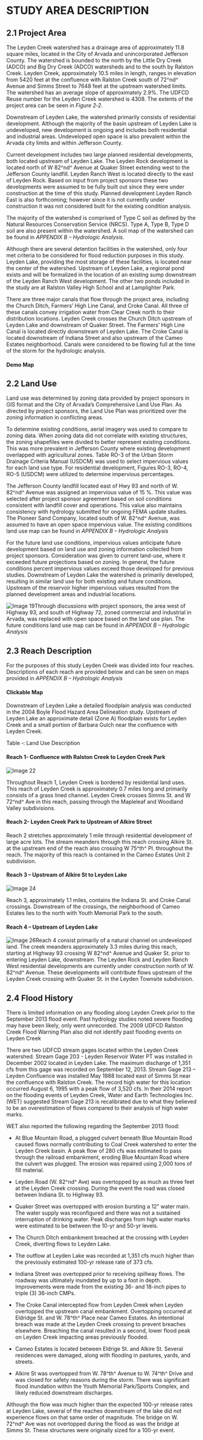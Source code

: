 # STUDY AREA DESCRIPTION

## 2.1 Project Area

<!-- ![Image 9](media/image9.png) -->

The Leyden Creek watershed has a drainage area of approximately 11.8 square
miles, located in the City of Arvada and unincorporated Jefferson
County. The watershed is bounded to the north by the Little Dry Creek
(ADCO) and Big Dry Creek (ADCO) watersheds and to the south by Ralston
Creek. Leyden Creek, approximately 10.5 miles in length, ranges in
elevation from 5420 feet at the confluence with Ralston Creek south of
72^nd^ Avenue and Simms Street to 7648 feet at the upstream watershed
limits. The watershed has an average slope of approximately 2.9%. The
UDFCD Reuse number for the Leyden Creek watershed is 4308. The extents
of the project area can be seen in *Figure 2‑2*.

Downstream of Leyden Lake, the watershed primarily consists of
residential development. Although the majority of the basin upstream of
Leyden Lake is undeveloped, new development is ongoing and includes both
residential and industrial areas. Undeveloped open space is also
prevalent within the Arvada city limits and within Jefferson County.

Current development includes two large planned residential developments,
both located upstream of Leyden Lake. The Leyden Rock development is
located north of W 82^nd^ Avenue at Quaker Street extending west to the
Jefferson County landfill. Leyden Ranch West is located directly to the
east of Leyden Rock. Based on input from project sponsors these two
developments were assumed to be fully built out since they were under
construction at the time of this study. Planned development Leyden Ranch
East is also forthcoming; however since it is not currently under
construction it was not considered built for the existing condition
analysis.

The majority of the watershed is comprised of Type C soil as defined by
the Natural Resources Conservation Service (NRCS). Type A, Type B, Type
D soil are also present within the watershed. A soil map of the
watershed can be found in *APPENDIX B – Hydrologic Analysis.*

Although there are several detention facilities in the watershed, only
four met criteria to be considered for flood reduction purposes in this
study. Leyden Lake, providing the most storage of these facilities, is
located near the center of the watershed. Upstream of Leyden Lake, a
regional pond exists and will be formalized in the location of an
existing sump downstream of the Leyden Ranch West development. The other
two ponds included in the study are at Ralston Valley High School and at
Lamplighter Park.

There are three major canals that flow through the project area,
including the Church Ditch, Farmers’ High Line Canal, and Croke Canal.
All three of these canals convey irrigation water from Clear Creek north
to their distribution locations. Leyden Creek crosses the Church Ditch
upstream of Leyden Lake and downstream of Quaker Street. The Farmers’
High Line Canal is located directly downstream of Leyden Lake. The Croke
Canal is located downstream of Indiana Street and also upstream of the
Cameo Estates neighborhood. Canals were considered to be flowing full at
the time of the storm for the hydrologic analysis.

#### Demo Map
<div id="map-1" class="embedMap"></div>

## 2.2 Land Use

Land use was determined by zoning data provided by project sponsors in
GIS format and the City of Arvada’s Comprehensive Land Use Plan. As
directed by project sponsors, the Land Use Plan was prioritized over the
zoning information in conflicting areas.

To determine existing conditions, aerial imagery was used to compare to
zoning data. When zoning data did not correlate with existing
structures, the zoning shapefiles were divided to better represent
existing conditions. This was more prevalent in Jefferson County where
existing development overlapped with agricultural zones. Table RO-3 of
the Urban Storm Drainage Criteria Manual (USDCM) was used to select
impervious values for each land use type. For residential development,
Figures RO-3, RO-4, RO-5 (USDCM) were utilized to determine impervious
percentages.

The Jefferson County landfill located east of Hwy 93 and north of W.
82^nd^ Avenue was assigned an impervious value of 15 %. This value was
selected after project sponsor agreement based on soil conditions
consistent with landfill cover and operations. This value also maintains
consistency with hydrology submitted for ongoing FEMA update studies.
The Pioneer Sand Company, located south of W. 82^nd^ Avenue, was assumed
to have an open space impervious value. The existing conditions land use
map can be found in *APPENDIX B – Hydrologic Analysis*

For the future land use conditions, impervious values anticipate future
development based on land use and zoning information collected from
project sponsors. Consideration was given to current land-use, where it
exceeded future projections based on zoning. In general, the future
conditions percent impervious values exceed those developed for previous
studies. Downstream of Leyden Lake the watershed is primarily developed,
resulting in similar land use for both existing and future conditions.
Upstream of the reservoir higher impervious values resulted from the
planned development areas and industrial locations.

![Image 19](media/image19.jpeg)Through discussions with project sponsors,
the area west of Highway 93, and south of Highway 72, zoned commercial
and industrial in Arvada, was replaced with open space based on the land
use plan. The future conditions land use map can be found in *APPENDIX B
– Hydrologic Analysis*

## 2.3 Reach Description

For the purposes of this study Leyden Creek was divided into four
reaches. Descriptions of each reach are provided below and can be seen
on maps provided in *APPENDIX B – Hydrologic Analysis*

#### Clickable Map
<div id="map-2" class="embedMap"></div>

Downstream of Leyden Lake a detailed floodplain analysis was conducted
in the 2004 Boyle Flood Hazard Area Delineation study. Upstream of
Leyden Lake an approximate detail (Zone A) floodplain exists for Leyden
Creek and a small portion of Barbara Gulch near the confluence with
Leyden Creek.

Table ‑: Land Use Description

#### Reach 1- Confluence with Ralston Creek to Leyden Creek Park

![Image 22](media/image22.jpeg)

Throughout Reach 1, Leyden Creek is bordered by residential land uses.
This reach of Leyden Creek is approximately 0.7 miles long and primarily
consists of a grass lined channel. Leyden Creek crosses Simms St. and W
72^nd^ Ave in this reach, passing through the Mapleleaf and Woodland
Valley subdivisions.

#### Reach 2- Leyden Creek Park to Upstream of Alkire Street

Reach 2 stretches approximately 1 mile through residential development
of large acre lots. The stream meanders through this reach crossing
Alkire St. at the upstream end of the reach also crossing W 75^th^ Pl.
throughout the reach. The majority of this reach is contained in the
Cameo Estates Unit 2 subdivision.

#### Reach 3 – Upstream of Alkire St to Leyden Lake

![Image 24](media/image24.jpeg)

Reach 3, approximately 1.1 miles, contains the Indiana St. and Croke
Canal crossings. Downstream of the crossings, the neighborhood of Cameo
Estates lies to the north with Youth Memorial Park to the south.

#### Reach 4 – Upstream of Leyden Lake

![Image 26](media/image26.jpeg)Reach 4 consist primarily of a natural
channel on undeveloped land. The creek meanders approximately 3.3 miles
during this reach, starting at Highway 93 crossing W 82^nd^ Avenue and
Quaker St. prior to entering Leyden Lake, downstream. The Leyden Rock
and Leyden Ranch West residential developments are currently under
construction north of W. 82^nd^ Avenue. These developments will
contribute flows upstream of the Leyden Creek crossing with Quaker St.
in the Leyden Townsite subdivision.

## 2.4 Flood History

There is limited information on any flooding along Leyden Creek prior to
the September 2013 flood event. Past hydrology studies noted severe
flooding may have been likely, only went unrecorded. The 2009 UDFCD
Ralston Creek Flood Warning Plan also did not identify past flooding
events on Leyden Creek

There are two UDFCD stream gages located within the Leyden Creek
watershed. Stream Gage 203 - Leyden Reservoir Water PT was installed in
December 2002 located in Leyden Lake. The maximum discharge of 1,351 cfs
from this gage was recorded on September 12, 2013. Stream Gage 213 –
Leyden Confluence was installed May 1988 located east of Simms St near
the confluence with Ralston Creek. The record high water for this
location occurred August 6, 1995 with a peak flow of 3,520 cfs. In their
2014 report on the flooding events of Leyden Creek, Water and Earth
Technologies Inc. (WET) suggested Stream Gage 213 is recalibrated due to
what they believed to be an overestimation of flows compared to their
analysis of high water marks.

WET also reported the following regarding the September 2013 flood:

-   At Blue Mountain Road, a plugged culvert beneath Blue Mountain Road
    caused flows normally contributing to Coal Creek watershed to enter
    the Leyden Creek basin. A peak flow of 280 cfs was estimated to pass
    through the railroad embankment, eroding Blue Mountain Road where
    the culvert was plugged. The erosion was repaired using 2,000 tons
    of fill material.

-   Leyden Road (W. 82^nd^ Ave) was overtopped by as much as three feet
    at the Leyden Creek crossing. During the event the road was closed
    between Indiana St. to Highway 93.

-   Quaker Street was overtopped with erosion bursting a 12” water main.
    The water supply was reconfigured and there was not a sustained
    interruption of drinking water. Peak discharges from high water
    marks were estimated to be between the 10-yr and 50-yr levels.

-   The Church Ditch embankment breached at the crossing with Leyden
    Creek, diverting flows to Leyden Lake.

-   The outflow at Leyden Lake was recorded at 1,351 cfs much higher
    than the previously estimated 100-yr release rate of 373 cfs.

-   Indiana Street was overtopped prior to receiving spillway flows. The
    roadway was ultimately inundated by up to a foot in depth.
    Improvements were made from the existing 36- and 18-inch pipes to
    triple (3) 36-inch CMPs.

-   The Croke Canal intercepted flow from Leyden Creek when Leyden
    overtopped the upstream canal embankment. Overtopping occurred at
    Eldridge St. and W. 78^th^ Place near Cameo Estates. An intentional
    breach was made at the Leyden Creek crossing to prevent
    breaches elsewhere. Breaching the canal resulted in a second, lower
    flood peak on Leyden Creek impacting areas previously flooded.

-   Cameo Estates is located between Eldrige St. and Alkire St. Several
    residences were damaged, along with flooding in pastures, yards,
    and streets.

-   Alkire St was overtopped from W. 78^th^ Avenue to W. 74^th^ Drive
    and was closed for safety reasons during the storm. There was
    significant flood inundation within the Youth Memorial Park/Sports
    Complex, and likely reduced downstream discharges.

Although the flow was much higher than the expected 100-yr release rates
at Leyden Lake, several of the reaches downstream of the lake did not
experience flows on that same order of magnitude. The bridge on W.
72^nd^ Ave was not overtopped during the flood as was the bridge at
Simms St. These structures were originally sized for a 100-yr event.
